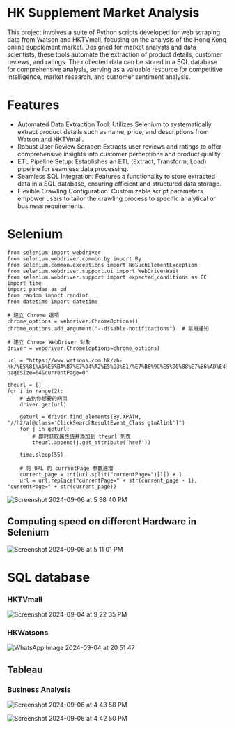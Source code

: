 # HK Supplement Market Analysis

This project involves a suite of Python scripts developed for web scraping data from Watson and HKTVmall, focusing on the analysis of the Hong Kong online supplement market. Designed for market analysts and data scientists, these tools automate the extraction of product details, customer reviews, and ratings. The collected data can be stored in a SQL database for comprehensive analysis, serving as a valuable resource for competitive intelligence, market research, and customer sentiment analysis.

# Features
- Automated Data Extraction Tool: Utilizes Selenium to systematically extract product details such as name, price, and descriptions from Watson and HKTVmall.
- Robust User Review Scraper: Extracts user reviews and ratings to offer comprehensive insights into customer perceptions and product quality.
- ETL Pipeline Setup: Establishes an ETL (Extract, Transform, Load) pipeline for seamless data processing.
- Seamless SQL Integration: Features a functionality to store extracted data in a SQL database, ensuring efficient and structured data storage.
- Flexible Crawling Configuration: Customizable script parameters empower users to tailor the crawling process to specific analytical or business requirements.


# Selenium

```
from selenium import webdriver
from selenium.webdriver.common.by import By
from selenium.common.exceptions import NoSuchElementException
from selenium.webdriver.support.ui import WebDriverWait
from selenium.webdriver.support import expected_conditions as EC
import time
import pandas as pd
from random import randint
from datetime import datetime

# 建立 Chrome 選項
chrome_options = webdriver.ChromeOptions()
chrome_options.add_argument("--disable-notifications")  # 禁用通知

# 建立 Chrome WebDriver 对象
driver = webdriver.Chrome(options=chrome_options)

url = "https://www.watsons.com.hk/zh-hk/%E5%81%A5%E5%BA%B7%E7%94%A2%E5%93%81/%E7%B6%9C%E5%90%88%E7%B6%AD%E4%BB%96%E5%91%BD/c/040313?pageSize=64&currentPage=0"

theurl = []
for i in range(2):
    # 去到你想要的网页
    driver.get(url)
    
    geturl = driver.find_elements(By.XPATH, "//h2/a[@class='ClickSearchResultEvent_Class gtmAlink']")
    for j in geturl:
        # 即时获取属性值并添加到 theurl 列表
        theurl.append(j.get_attribute('href'))
        
    time.sleep(55)
    
    # 将 URL 的 currentPage 参数递增
    current_page = int(url.split("currentPage=")[1]) + 1
    url = url.replace("currentPage=" + str(current_page - 1), "currentPage=" + str(current_page))
```
![Screenshot 2024-09-06 at 5 38 40 PM](https://github.com/user-attachments/assets/6b55fe1d-2c4c-4ef3-891b-c4e7028c72e5)



## Computing speed on different Hardware in Selenium
![Screenshot 2024-09-06 at 5 11 01 PM](https://github.com/user-attachments/assets/0441e48e-64aa-41a5-89be-ff3b7c052037)




# SQL database
### HKTVmall 
![Screenshot 2024-09-04 at 9 22 35 PM](https://github.com/user-attachments/assets/5a2f522a-ece2-4db8-93f8-0b166b9276d7) 

### HKWatsons 
![WhatsApp Image 2024-09-04 at 20 51 47](https://github.com/user-attachments/assets/7bb63ea1-1b7f-4823-bd9e-db5ed68e3709)

## Tableau
### Business Analysis
![Screenshot 2024-09-06 at 4 43 58 PM](https://github.com/user-attachments/assets/cf780a51-ecc4-4f4a-9ff8-d6b68ef2c389)


![Screenshot 2024-09-06 at 4 42 50 PM](https://github.com/user-attachments/assets/e912e304-2853-4048-9394-f591b9a91071)






